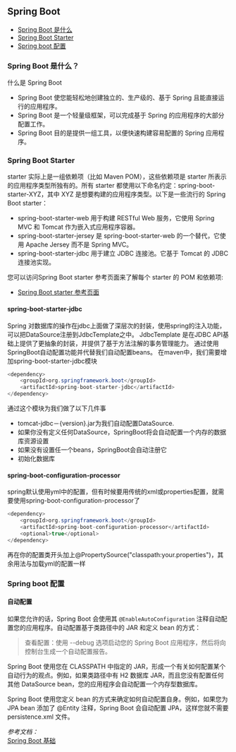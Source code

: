 ## Spring Boot

- [Spring Boot 是什么](#whatisspring)      
- [Spring Boot Starter](#spring-starter)      
- [Spring boot 配置](#spring-config)      




### <a id="whatisspring">Spring Boot 是什么？</a>
什么是 Spring Boot
* Spring Boot 使您能轻松地创建独立的、生产级的、基于 Spring 且能直接运行的应用程序。
* Spring Boot 是一个轻量级框架，可以完成基于 Spring 的应用程序的大部分配置工作。
* Spring Boot 目的是提供一组工具，以便快速构建容易配置的 Spring 应用程序。


### <a id="spring-starter">Spring Boot Starter</a>
starter 实际上是一组依赖项（比如 Maven POM），这些依赖项是 starter 所表示的应用程序类型所独有的。所有 starter 都使用以下命名约定：spring-boot-starter-XYZ，其中 XYZ 是想要构建的应用程序类型。以下是一些流行的 Spring Boot starter：

* spring-boot-starter-web 用于构建 RESTful Web 服务，它使用 Spring MVC 和 Tomcat 作为嵌入式应用程序容器。
* spring-boot-starter-jersey 是 spring-boot-starter-web 的一个替代，它使用 Apache Jersey 而不是 Spring MVC。
* spring-boot-starter-jdbc 用于建立 JDBC 连接池。它基于 Tomcat 的 JDBC 连接池实现。

您可以访问Spring Boot starter 参考页面来了解每个 starter 的 POM 和依赖项:

* [Spring Boot starter 参考页面](https://docs.spring.io/spring-boot/docs/current/reference/htmlsingle/#using-boot-starter)    

#### spring-boot-starter-jdbc
Spring 对数据库的操作在jdbc上面做了深层次的封装，使用spring的注入功能，可以把DataSource注册到JdbcTemplate之中。 
JdbcTemplate 是在JDBC API基础上提供了更抽象的封装，并提供了基于方法注解的事务管理能力。 通过使用SpringBoot自动配置功能并代替我们自动配置beans。
在maven中，我们需要增加spring-boot-starter-jdbc模块
```java
<dependency>
    <groupId>org.springframework.boot</groupId>
    <artifactId>spring-boot-starter-jdbc</artifactId>
</dependency>
```
通过这个模块为我们做了以下几件事
* tomcat-jdbc－{version}.jar为我们自动配置DataSource.
* 如果你没有定义任何DataSource，SpringBoot将会自动配置一个内存的数据库资源设置
* 如果没有设置任一个beans，SpringBoot会自动注册它
* 初始化数据库


#### spring-boot-configuration-processor
spring默认使用yml中的配置，但有时候要用传统的xml或properties配置，就需要使用spring-boot-configuration-processor了
```java
<dependency>
    <groupId>org.springframework.boot</groupId>
    <artifactId>spring-boot-configuration-processor</artifactId>
    <optional>true</optional>
</dependency>
```
再在你的配置类开头加上@PropertySource("classpath:your.properties")，其余用法与加载yml的配置一样



### <a id="spring-config">Spring boot 配置</a>

#### 自动配置
如果您允许的话，Spring Boot 会使用其 `@EnableAutoConfiguration` 注释自动配置您的应用程序。自动配置基于类路径中的 JAR 和定义 bean 的方式：

> 查看配置：使用 --debug 选项启动您的 Spring Boot 应用程序，然后将向控制台生成一个自动配置报告。

Spring Boot 使用您在 CLASSPATH 中指定的 JAR，形成一个有关如何配置某个自动行为的观点。例如，如果类路径中有 H2 数据库 JAR，而且您没有配置任何其他 DataSource bean，您的应用程序会自动配置一个内存型数据库。

Spring Boot 使用您定义 bean 的方式来确定如何自动配置自身。例如，如果您为 JPA bean 添加了 @Entity 注释，Spring Boot 会自动配置 JPA，这样您就不需要 persistence.xml 文件。

*参考文档：*     
[Spring Boot 基础](https://www.ibm.com/developerworks/cn/java/j-spring-boot-basics-perry/index.html)      


